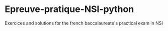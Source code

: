 # Epreuve-pratique-NSI-python
Exercices and solutions for the french baccalaureate's practical exam in NSI
